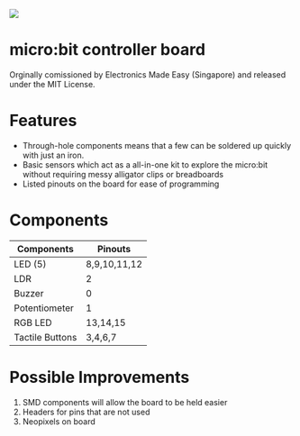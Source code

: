 ![](https://github.com/benlhy/microbit-EME/microbiteme.jpg)
# micro:bit controller board
Orginally comissioned by Electronics Made Easy (Singapore) and released under the MIT License.

# Features
* Through-hole components means that a few can be soldered up quickly with just an iron.
* Basic sensors which act as a all-in-one kit to explore the micro:bit without requiring messy alligator clips or breadboards
* Listed pinouts on the board for ease of programming

# Components

| Components  | Pinouts |
| ------------- | ------------- |
| LED (5)  | 8,9,10,11,12 |
| LDR  | 2  |
| Buzzer  | 0  |
| Potentiometer  | 1  |
| RGB LED  | 13,14,15  |
| Tactile Buttons | 3,4,6,7  |

# Possible Improvements

1. SMD components will allow the board to be held easier
2. Headers for pins that are not used
3. Neopixels on board
